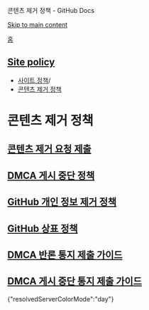 콘텐츠 제거 정책 - GitHub Docs

[Skip to main content](#main-content)

[홈](/ko)

[Site policy](/ko/site-policy)
----------

* [사이트 정책](/ko/site-policy)/
* [콘텐츠 제거 정책](/ko/site-policy/content-removal-policies)

콘텐츠 제거 정책
==========

[콘텐츠 제거 요청 제출](/ko/site-policy/content-removal-policies/submitting-content-removal-requests)
----------

[DMCA 게시 중단 정책](/ko/site-policy/content-removal-policies/dmca-takedown-policy)
----------

[GitHub 개인 정보 제거 정책](/ko/site-policy/content-removal-policies/github-private-information-removal-policy)
----------

[GitHub 상표 정책](/ko/site-policy/content-removal-policies/github-trademark-policy)
----------

[DMCA 반론 통지 제출 가이드](/ko/site-policy/content-removal-policies/guide-to-submitting-a-dmca-counter-notice)
----------

[DMCA 게시 중단 통지 제출 가이드](/ko/site-policy/content-removal-policies/guide-to-submitting-a-dmca-takedown-notice)
----------

{"resolvedServerColorMode":"day"}
